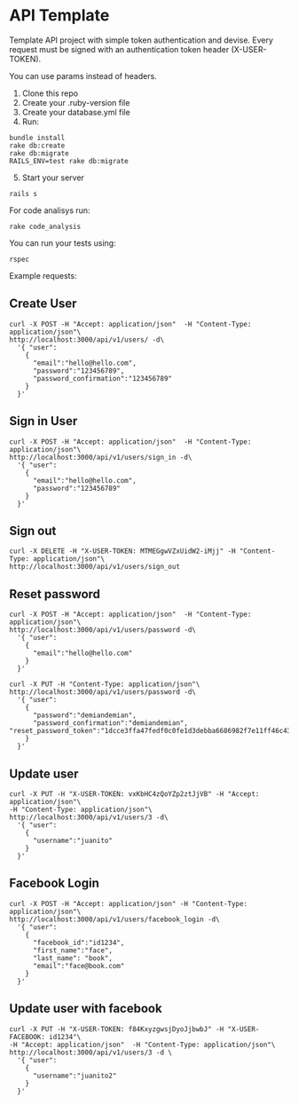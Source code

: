 API Template
==============

Template API project with simple token authentication and devise. Every request must be signed with an authentication token header (X-USER-TOKEN).

You can use params instead of headers.

1.  Clone this repo
2.  Create your .ruby-version file
3.  Create your database.yml file
4.  Run:

  ```
  bundle install
  rake db:create
  rake db:migrate
  RAILS_ENV=test rake db:migrate
  ```
5. Start your server

  ```
  rails s
  ```

For code analisys run:
```
rake code_analysis
```

You can run your tests using:
```
rspec
```


Example requests:

Create User
--------------
```
curl -X POST -H "Accept: application/json"  -H "Content-Type: application/json"\
http://localhost:3000/api/v1/users/ -d\
  '{ "user":
    {
      "email":"hello@hello.com",
      "password":"123456789",
      "password_confirmation":"123456789"
    }
  }'
```
Sign in User
--------------
```
curl -X POST -H "Accept: application/json"  -H "Content-Type: application/json"\
http://localhost:3000/api/v1/users/sign_in -d\
  '{ "user":
    { 
      "email":"hello@hello.com",
      "password":"123456789"
    }
  }'
```
Sign out
--------------
```
curl -X DELETE -H "X-USER-TOKEN: MTMEGgwVZxUidW2-iMjj" -H "Content-Type: application/json"\
http://localhost:3000/api/v1/users/sign_out
```
Reset password
--------------
```
curl -X POST -H "Accept: application/json"  -H "Content-Type: application/json"\
http://localhost:3000/api/v1/users/password -d\
  '{ "user":
    {
      "email":"hello@hello.com"
    }
  }'
```
```
curl -X PUT -H "Content-Type: application/json"\
http://localhost:3000/api/v1/users/password -d\
  '{ "user":
    {
      "password":"demiandemian",
      "password_confirmation":"demiandemian", "reset_password_token":"1dcce3ffa47fedf0c0fe1d3debba6686982f7e11ff46c43fbcdabd5d7eabadaa"
    }
  }'
```
Update user
--------------
```
curl -X PUT -H "X-USER-TOKEN: vxKbHC4zQoYZp2ztJjVB" -H "Accept: application/json"\ 
-H "Content-Type: application/json"\
http://localhost:3000/api/v1/users/3 -d\ 
  '{ "user":
    {
      "username":"juanito"
    }
  }'
```

Facebook Login
--------------
```
curl -X POST -H "Accept: application/json" -H "Content-Type: application/json"\
http://localhost:3000/api/v1/users/facebook_login -d\
  '{ "user":
    {
      "facebook_id":"id1234",
      "first_name":"face",
      "last_name": "book",
      "email":"face@book.com"
    }
  }'
```

Update user with facebook
--------------
```
curl -X PUT -H "X-USER-TOKEN: f84KxyzgwsjDyoJjbwbJ" -H "X-USER-FACEBOOK: id1234"\
-H "Accept: application/json"  -H "Content-Type: application/json"\
http://localhost:3000/api/v1/users/3 -d \
  '{ "user":
    {
      "username":"juanito2"
    }
  }'
```
